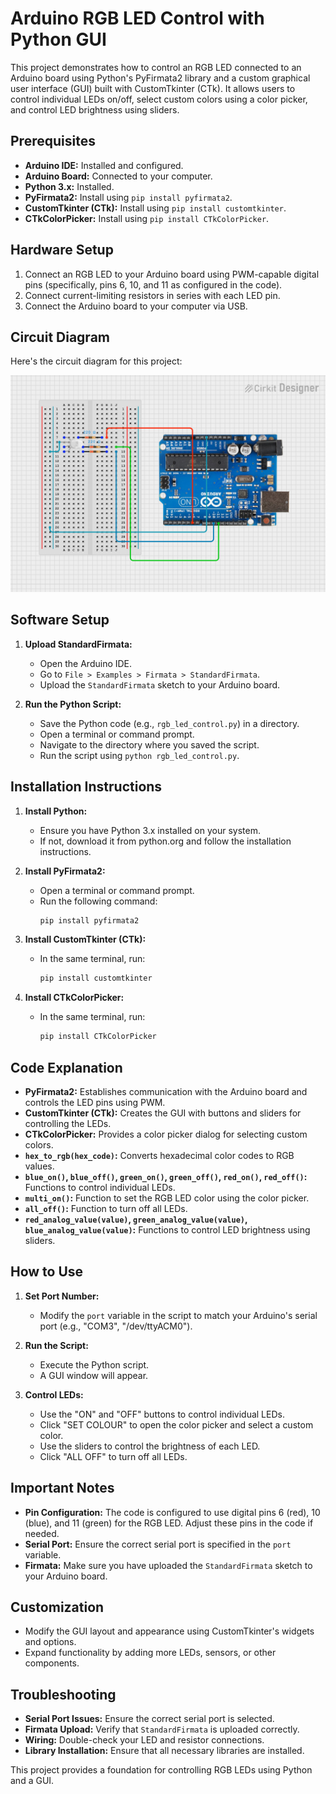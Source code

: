 # Arduino RGB LED Control with Python GUI

This project demonstrates how to control an RGB LED connected to an Arduino board using Python's PyFirmata2 library and a custom graphical user interface (GUI) built with CustomTkinter (CTk). It allows users to control individual LEDs on/off, select custom colors using a color picker, and control LED brightness using sliders.

## Prerequisites

* **Arduino IDE:** Installed and configured.
* **Arduino Board:** Connected to your computer.
* **Python 3.x:** Installed.
* **PyFirmata2:** Install using `pip install pyfirmata2`.
* **CustomTkinter (CTk):** Install using `pip install customtkinter`.
* **CTkColorPicker:** Install using `pip install CTkColorPicker`.

## Hardware Setup

1.  Connect an RGB LED to your Arduino board using PWM-capable digital pins (specifically, pins 6, 10, and 11 as configured in the code).
2.  Connect current-limiting resistors in series with each LED pin.
3.  Connect the Arduino board to your computer via USB.

## Circuit Diagram

Here's the circuit diagram for this project:

![Arduino RGB LED Circuit](Circuit_Diagram.png)

## Software Setup

1.  **Upload StandardFirmata:**
    * Open the Arduino IDE.
    * Go to `File > Examples > Firmata > StandardFirmata`.
    * Upload the `StandardFirmata` sketch to your Arduino board.

2.  **Run the Python Script:**
    * Save the Python code (e.g., `rgb_led_control.py`) in a directory.
    * Open a terminal or command prompt.
    * Navigate to the directory where you saved the script.
    * Run the script using `python rgb_led_control.py`.

## Installation Instructions

1.  **Install Python:**
    * Ensure you have Python 3.x installed on your system.
    * If not, download it from python.org and follow the installation instructions.

2.  **Install PyFirmata2:**
    * Open a terminal or command prompt.
    * Run the following command:
        ```bash
        pip install pyfirmata2
        ```

3.  **Install CustomTkinter (CTk):**
    * In the same terminal, run:
        ```bash
        pip install customtkinter
        ```

4.  **Install CTkColorPicker:**
    * In the same terminal, run:
        ```bash
        pip install CTkColorPicker
        ```

## Code Explanation

* **PyFirmata2:** Establishes communication with the Arduino board and controls the LED pins using PWM.
* **CustomTkinter (CTk):** Creates the GUI with buttons and sliders for controlling the LEDs.
* **CTkColorPicker:** Provides a color picker dialog for selecting custom colors.
* **`hex_to_rgb(hex_code)`:** Converts hexadecimal color codes to RGB values.
* **`blue_on()`, `blue_off()`, `green_on()`, `green_off()`, `red_on()`, `red_off()`:** Functions to control individual LEDs.
* **`multi_on()`:** Function to set the RGB LED color using the color picker.
* **`all_off()`:** Function to turn off all LEDs.
* **`red_analog_value(value)`, `green_analog_value(value)`, `blue_analog_value(value)`:** Functions to control LED brightness using sliders.

## How to Use

1.  **Set Port Number:**
    * Modify the `port` variable in the script to match your Arduino's serial port (e.g., "COM3", "/dev/ttyACM0").

2.  **Run the Script:**
    * Execute the Python script.
    * A GUI window will appear.

3.  **Control LEDs:**
    * Use the "ON" and "OFF" buttons to control individual LEDs.
    * Click "SET COLOUR" to open the color picker and select a custom color.
    * Use the sliders to control the brightness of each LED.
    * Click "ALL OFF" to turn off all LEDs.

## Important Notes

* **Pin Configuration:** The code is configured to use digital pins 6 (red), 10 (blue), and 11 (green) for the RGB LED. Adjust these pins in the code if needed.
* **Serial Port:** Ensure the correct serial port is specified in the `port` variable.
* **Firmata:** Make sure you have uploaded the `StandardFirmata` sketch to your Arduino board.

## Customization

* Modify the GUI layout and appearance using CustomTkinter's widgets and options.
* Expand functionality by adding more LEDs, sensors, or other components.

## Troubleshooting

* **Serial Port Issues:** Ensure the correct serial port is selected.
* **Firmata Upload:** Verify that `StandardFirmata` is uploaded correctly.
* **Wiring:** Double-check your LED and resistor connections.
* **Library Installation:** Ensure that all necessary libraries are installed.

This project provides a foundation for controlling RGB LEDs using Python and a GUI.
